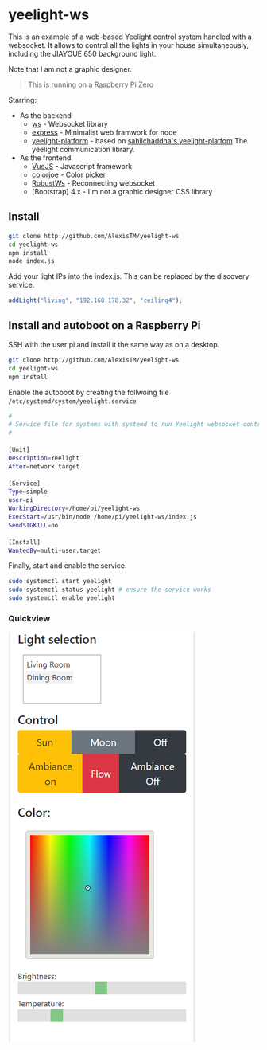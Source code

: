# yeelight-ws
This is an example of a web-based Yeelight control system handled with a websocket. It allows to control all the lights in your house simultaneously, including the JIAYOUE 650 background light. 

Note that I am not a graphic designer.

> This is running on a Raspberry Pi Zero

Starring:
- As the backend
  - [ws](https://www.npmjs.com/package/ws) - Websocket library
  - [express](https://www.npmjs.com/package/express) - Minimalist web framwork for node
  - [yeelight-platform](https://github.com/AlexisTM/yeelight-platform) - based on [sahilchaddha's yeelight-platfom](https://github.com/sahilchaddha/yeelight-platform) The yeelight communication library. 
- As the frontend
  - [VueJS](https://vuejs.org) - Javascript framework
  - [colorjoe](https://github.com/bebraw/colorjoe) - Color picker
  - [RobustWs](https://github.com/appuri/robust-websocket) - Reconnecting websocket
  - [Bootstrap] 4.x - I'm not a graphic designer CSS library

## Install

```bash
git clone http://github.com/AlexisTM/yeelight-ws
cd yeelight-ws
npm install
node index.js
```

Add your light IPs into the index.js. This can be replaced by the discovery service.

```js
addLight("living", "192.168.178.32", "ceiling4");
```

## Install and autoboot on a Raspberry Pi

SSH with the user pi and install it the same way as on a desktop.

```bash
git clone http://github.com/AlexisTM/yeelight-ws
cd yeelight-ws
npm install
```

Enable the autoboot by creating the follwoing file `/etc/systemd/system/yeelight.service`

```bash
#
# Service file for systems with systemd to run Yeelight websocket control
#

[Unit]
Description=Yeelight
After=network.target

[Service]
Type=simple
user=pi
WorkingDirectory=/home/pi/yeelight-ws
ExecStart=/usr/bin/node /home/pi/yeelight-ws/index.js
SendSIGKILL=no

[Install]
WantedBy=multi-user.target
```

Finally, start and enable the service.

```bash
sudo systemctl start yeelight
sudo systemctl status yeelight # ensure the service works
sudo systemctl enable yeelight
```

### Quickview

![Quickview](/www/img/onphone.png)
